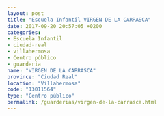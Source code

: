 ```yaml
---
layout: post
title: "Escuela Infantil VIRGEN DE LA CARRASCA"
date: 2017-09-20 20:57:05 +0200
categories:
- Escuela Infantil
- ciudad-real
- villahermosa
- Centro público
- guarderia
name: "VIRGEN DE LA CARRASCA"
province: "Ciudad Real"
location: "Villahermosa"
code: "13011564"
type: "Centro público"
permalink: /guarderias/virgen-de-la-carrasca.html
---
```

